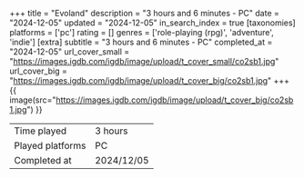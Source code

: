 +++
title = "Evoland"
description = "3 hours and 6 minutes - PC"
date = "2024-12-05"
updated = "2024-12-05"
in_search_index = true
[taxonomies]
platforms = ['pc']
rating = []
genres = ['role-playing (rpg)', 'adventure', 'indie']
[extra]
subtitle = "3 hours and 6 minutes - PC"
completed_at = "2024-12-05"
url_cover_small = "https://images.igdb.com/igdb/image/upload/t_cover_small/co2sb1.jpg"
url_cover_big = "https://images.igdb.com/igdb/image/upload/t_cover_big/co2sb1.jpg"
+++
{{ image(src="https://images.igdb.com/igdb/image/upload/t_cover_big/co2sb1.jpg") }}

|              |            |
| ------------ | ---------- |
| Time played  | 3 hours |
| Played platforms    | PC |
| Completed at | 2024/12/05 |


